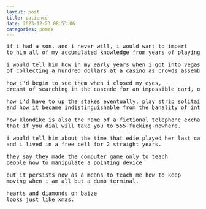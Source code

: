 ```yaml
---
layout: post
title: patience
date: 2023-12-23 08:53:06
categories: pomes
---
```


<pre>
if i had a son, and i never will, i would want to impart
to him all of my accumulated knowledge from years of playing solitaire.

i would tell him how in my early years when i got into vegas rules and fantasized
of collecting a hundred dollars at a casino as crowds assembled, awestruck,

how i'd begin to see them when i closed my eyes,
dreamt of searching in the cascade for an impossible card, or maybe death,

how i'd have to up the stakes eventually, play strip solitaire
and how it became indistinguishable from the banality of internet pornography,

how klondike is also the name of a fictional telephone exchange
that if you dial will take you to 555-fucking-nowhere.

i would tell him about the time that edie played her last card and was xed out
and i lived in a free cell for 2 straight years.

they say they made the computer game only to teach
people how to manipulate a pointing device

but it persists now as a means to teach me how to keep
moving when i am all but a dumb terminal.

hearts and diamonds on baize
looks just like xmas.
</pre>
